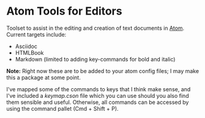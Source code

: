 # Atom Tools for Editors

Toolset to assist in the editing and creation of text documents in [Atom](https://atom.io/). Current targets include:

- Asciidoc
- HTMLBook
- Markdown (limited to adding key-commands for bold and italic)

**Note:** Right now these are to be added to your atom config files; I may make this a package at some point.

I've mapped some of the commands to keys that I think make sense, and I've included a _keymap.cson_ file which you can use should you also find them sensible and useful. Otherwise, all commands can be accessed by using the command pallet (Cmd + Shift + P).
